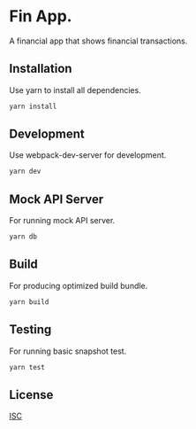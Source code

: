 # Fin App.

A financial app that shows financial transactions.

## Installation

Use yarn to install all dependencies.

```javascript
yarn install
```

## Development

Use webpack-dev-server for development.

```javascript
yarn dev
```

## Mock API Server

For running mock API server.

```javascript
yarn db
```

## Build

For producing optimized build bundle.

```javascript
yarn build
```

## Testing

For running basic snapshot test.

```javascript
yarn test
```

## License
[ISC](https://choosealicense.com/licenses/isc/)
